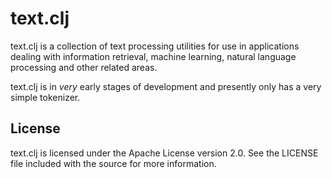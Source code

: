 # text.clj

text.clj is a collection of text processing utilities for use in applications dealing with information retrieval, machine learning, natural language processing and other related areas.

text.clj is in *very* early stages of development and presently only has a very simple tokenizer.

## License

text.clj is licensed under the Apache License version 2.0. See the LICENSE file included with the source for more information.
